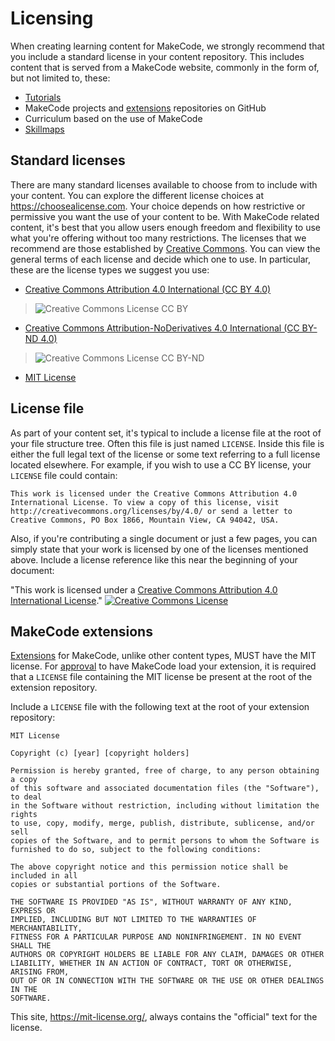 # Licensing

When creating learning content for MakeCode, we strongly recommend that you include a standard license in your content repository. This includes content that is served from a MakeCode website, commonly in the form of, but not limited to, these:

* [Tutorials](/writing-docs/tutorials)
* MakeCode projects and [extensions](/extensions) repositories on GitHub
* Curriculum based on the use of MakeCode
* [Skillmaps](/writing-docs/skillmaps)

## Standard licenses

There are many standard licenses available to choose from to include with your content. You can explore the different license choices at https://choosealicense.com. Your choice depends on how restrictive or permissive you want the use of your content to be. With MakeCode related content, it's best that you allow users enough freedom and flexibility to use what you're offering without too many restrictions. The licenses that we recommend are those established by [Creative Commons](https://creativecommons.org/licenses). You can view the general terms of each license and decide which one to use. In particular, these are the license types we suggest you use:

* [Creative Commons Attribution 4.0 International (CC BY 4.0)](https://creativecommons.org/licenses/by/4.0/)
>![Creative Commons License](https://i.creativecommons.org/l/by/4.0/88x31.png) CC BY
* [Creative Commons Attribution-NoDerivatives 4.0 International (CC BY-ND 4.0)](https://creativecommons.org/licenses/by-nd/4.0/)
>![Creative Commons License](https://i.creativecommons.org/l/by-nd/4.0/88x31.png) CC BY-ND
* [MIT License](https://mit-license.org/)

## License file

As part of your content set, it's typical to include a license file at the root of your file structure tree. Often this file is just named `LICENSE`. Inside this file is either the full legal text of the license or some text referring to a full license located elsewhere. For example, if you wish to use a CC BY license, your `LICENSE` file could contain:

```
This work is licensed under the Creative Commons Attribution 4.0 International License. To view a copy of this license, visit http://creativecommons.org/licenses/by/4.0/ or send a letter to Creative Commons, PO Box 1866, Mountain View, CA 94042, USA.
```

Also, if you're contributing a single document or just a few pages, you can simply state that your work is licensed by one of the licenses mentioned above. Include a license reference like this near the beginning of your document:

"This work is licensed under a [Creative Commons Attribution 4.0 International License](http://creativecommons.org/licenses/by/4.0/)." [![Creative Commons License](https://i.creativecommons.org/l/by/4.0/88x31.png)](http://creativecommons.org/licenses/by/4.0/)

## MakeCode extensions

[Extensions](/extensions) for MakeCode, unlike other content types, MUST have the MIT license. For [approval](/extensions/approval) to have MakeCode load your extension, it is required that a `LICENSE` file containing the MIT license be present at the root of the extension repository.

Include a `LICENSE` file with the following text at the root of your extension repository:

```
MIT License

Copyright (c) [year] [copyright holders]

Permission is hereby granted, free of charge, to any person obtaining a copy
of this software and associated documentation files (the "Software"), to deal
in the Software without restriction, including without limitation the rights
to use, copy, modify, merge, publish, distribute, sublicense, and/or sell
copies of the Software, and to permit persons to whom the Software is
furnished to do so, subject to the following conditions:

The above copyright notice and this permission notice shall be included in all
copies or substantial portions of the Software.

THE SOFTWARE IS PROVIDED "AS IS", WITHOUT WARRANTY OF ANY KIND, EXPRESS OR
IMPLIED, INCLUDING BUT NOT LIMITED TO THE WARRANTIES OF MERCHANTABILITY,
FITNESS FOR A PARTICULAR PURPOSE AND NONINFRINGEMENT. IN NO EVENT SHALL THE
AUTHORS OR COPYRIGHT HOLDERS BE LIABLE FOR ANY CLAIM, DAMAGES OR OTHER
LIABILITY, WHETHER IN AN ACTION OF CONTRACT, TORT OR OTHERWISE, ARISING FROM,
OUT OF OR IN CONNECTION WITH THE SOFTWARE OR THE USE OR OTHER DEALINGS IN THE
SOFTWARE.
```

This site, https://mit-license.org/, always contains the "official" text for the license.
